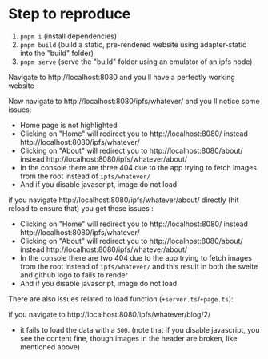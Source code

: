 # Step to reproduce

1. `pnpm i` (install dependencies)
2. `pnpm build` (build a static, pre-rendered website using adapter-static into the "build" folder)
3. `pnpm serve` (serve the "build" folder using an emulator of an ipfs node)

Navigate to http://localhost:8080 and you ll have a perfectly working website

Now navigate to http://localhost:8080/ipfs/whatever/ and you ll notice some issues:

- Home page is not highlighted
- Clicking on "Home" will redirect you to http://localhost:8080/ instead http://localhost:8080/ipfs/whatever/
- Clicking on "About" will redirect you to http://localhost:8080/about/ instead http://localhost:8080/ipfs/whatever/about/
- In the console there are three 404 due to the app trying to fetch images from the root instead of `ipfs/whatever/`
- And if you disable javascript, image do not load

if you navigate http://localhost:8080/ipfs/whatever/about/ directly (hit reload to ensure that) you get these issues :

- Clicking on "Home" will redirect you to http://localhost:8080/ instead http://localhost:8080/ipfs/whatever/
- Clicking on "About" will redirect you to http://localhost:8080/about/ instead http://localhost:8080/ipfs/whatever/about/
- In the console there are two 404 due to the app trying to fetch images from the root instead of `ipfs/whatever/` and this result in both the svelte and github logo to fails to render
- And if you disable javascript, image do not load

There are also issues related to load function (`+server.ts`/`+page.ts`):

if you navigate to http://localhost:8080/ipfs/whatever/blog/2/

- it fails to load the data with a `500`. (note that if you disable javascript, you see the content fine, though images in the header are broken, like mentioned above)
